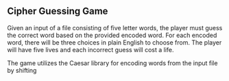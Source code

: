 ## Cipher Guessing Game
Given an input of a file consisting of five letter words, the player must guess the correct word based on the provided encoded word. For each encoded word, there will be three choices in plain English to choose from. The player will have five lives and each incorrect guess will cost a life.

The game utilizes the Caesar library for encoding words from the input file by shifting 

